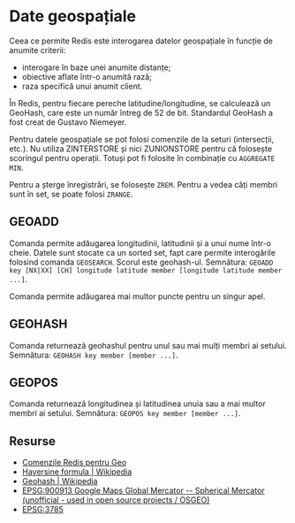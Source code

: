 # Date geospațiale

Ceea ce permite Redis este interogarea datelor geospațiale în funcție de anumite criterii:
- interogare în baze unei anumite distanțe;
- obiective aflate într-o anumită rază;
- raza specifică unui anumit client.

În Redis, pentru fiecare pereche latitudine/longitudine, se calculează un GeoHash, care este un număr întreg de 52 de bit. Standardul GeoHash a fost creat de Gustavo Niemeyer.

Pentru datele geospațiale se pot folosi comenzile de la seturi (intersecții, etc.). Nu utiliza ZINTERSTORE și nici ZUNIONSTORE pentru că folosește scoringul pentru operații. Totuși pot fi folosite în combinație cu `AGGREGATE MIN`.

Pentru a șterge înregistrări, se folosește `ZREM`. Pentru a vedea câți membri sunt în set, se poate folosi `ZRANGE`.

## GEOADD

Comanda permite adăugarea longitudinii, latitudinii și a unui nume într-o cheie. Datele sunt stocate ca un sorted set, fapt care permite interogările folosind comanda `GEOSEARCH`. Scorul este geohash-ul.
Semnătura: `GEOADD key [NX|XX] [CH] longitude latitude member [longitude latitude member ...]`.

Comanda permite adăugarea mai multor puncte pentru un singur apel.

## GEOHASH

Comanda returnează geohashul pentru unul sau mai mulți membri ai setului.
Semnătura: `GEOHASH key member [member ...]`.

## GEOPOS

Comanda returnează longitudinea și latitudinea unuia sau a mai multor membri ai setului.
Semnătura: `GEOPOS key member [member ...]`.

## Resurse

- [Comenzile Redis pentru Geo](https://redis.io/commands#geo)
- [Haversine formula | Wikipedia](https://en.wikipedia.org/wiki/Haversine_formula)
- [Geohash | Wikipedia](https://en.wikipedia.org/wiki/Geohash)
- [EPSG:900913 Google Maps Global Mercator -- Spherical Mercator (unofficial - used in open source projects / OSGEO)](https://epsg.io/900913)
- [EPSG:3785](https://spatialreference.org/ref/epsg/popular-visualisation-crs-mercator/)
